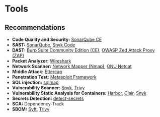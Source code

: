 # Tools

<!--
https://github.com/sottlmarek/DevSecOps

https://github.com/madhuakula/kubernetes-goat
https://github.com/ajinabraham/nodejsscan
https://github.com/archerysec/archerysec
https://github.com/deepfence/
https://github.com/Checkmarx/kics
https://github.com/GitGuardian/ggshield
https://github.com/infobyte/faraday
https://github.com/gravitl/netmaker
https://github.com/bridgecrewio/checkov
-->

## Recommendations

- **Code Quality and Security:** [SonarQube CE](/sonarsource/sonarqube-ce.md)
- **SAST:** [SonarQube](/sonarsource/sonarqube-ce.md), [Snyk Code](/cyber-security/tools/snyk.md)
- **DAST:** [Burp Suite Community Edition (CE)](/cyber-security/tools/burp-suite-ce.md), [OWASP Zed Attack Proxy (ZAP)](/cyber-security/tools/zaproxy.md)
- **Packet Analyzer:** [Wireshark](/cyber-security/tools/wireshark.md)
- **Network Scanner:** [Network Mapper (Nmap)](/nmap.md), [GNU Netcat](/gnu-netcat.md)
- **Middle Attack:** [Ettercap](/cyber-security/tools/ettercap.md)
- **Penetration Test:** [Metasploit Framework](/metasploit-framework/README.md)
- **SQL injection:** [sqlmap](/cyber-security/tools/sqlmap.md)
- **Vulnerability Scanner:** [Snyk](/cyber-security/tools/snyk.md), [Trivy](/cyber-security/tools/trivy.md)
- **Vulnerability Static Analysis for Containers:** [Harbor](/harbor.md), [Clair](/clair.md), [Snyk](/cyber-security/tools/snyk.md)
- **Secrets Detection:** [detect-secrets](/detect-secrets.md)
- **SCA:** Dependency-Track
- **SBOM:** [Syft](/cyber-security/tools/syft.md), [Trivy](/cyber-security/tools/trivy.md)

<!--
Threat Modeling: Microsoft Threat Modeling Tool, OWASP Threat Dragon
-->
